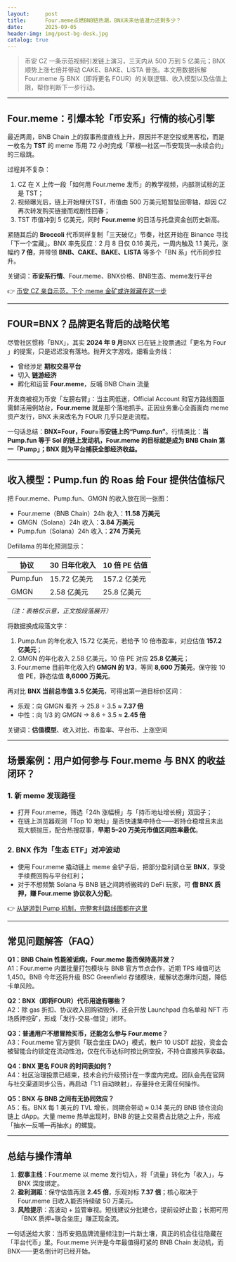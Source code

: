 ```yaml
---
layout:     post
title:      Four.meme点燃BNB链热潮，BNX未来估值潜力还剩多少？
date:       2025-09-05
header-img: img/post-bg-desk.jpg
catalog: true
---
```


> 币安 CZ 一条示范视频引发链上演习，三天内从 500 万到 5 亿美元；BNX 顺势上涨七倍并带动 CAKE、BAKE、LISTA 普涨。本文用数据拆解 Four.meme 与 BNX（即将更名 FOUR）的关联逻辑、收入模型以及估值上限，帮你判断下一步行动。

---

## Four.meme：引爆本轮「币安系」行情的核心引擎

最近两周，BNB Chain 上的叙事热度直线上升，原因并不是空投或黑客松，而是一枚名为 **TST** 的 meme 币用 72 小时完成「草根—社区—币安现货—永续合约」的三级跳。

过程并不复杂：

1. CZ 在 X 上传一段「如何用 Four.meme 发币」的教学视频，内部测试标的正是 TST；
2. 视频曝光后，链上开始埋伏TST，市值由 500 万美元短暂坠回零轴，却因 CZ 再次转发购买链接而戏剧性回春；
3. TST 市值冲到 5 亿美元，同时 **Four.meme** 的日活与托盘资金创历史新高。

紧随其后的 **Broccoli** 代币同样复制「三天破亿」节奏，社区开始在 Binance 寻找「下一个宝藏」。BNX 率先反应：2 月 8 日仅 0.16 美元，一周内触及 1.1 美元，涨幅约 **7 倍**，并带领 **BNB、CAKE、BAKE、LISTA** 等多个「BN 系」代币同步拉升。

关键词：**币安系行情**、Four.meme、BNX价格、BNB生态、meme发行平台

👉 [币安 CZ 亲自示范，下个 meme 金矿或许就藏在这一步](https://okxdog.com/)

---

## FOUR=BNX？品牌更名背后的战略伏笔

尽管社区惯称「BNX」，其实 **2024 年 9 月**BNX 已在链上投票通过「更名为 Four 」的提案，只是迟迟没有落地。抛开文字游戏，细看业务线：

- 曾经涉足 **期权交易平台**  
- 切入 **链游经济**  
- 孵化和运营 **Four.meme**，反哺 BNB Chain 流量

开发商被视为币安「左膀右臂」：当主网低迷，Official Account 和官方路线图亟需鲜活用例站台，**Four.meme** 就是那个落地抓手。正因业务重心全面面向 meme 资产发行，BNX 未来改名为 FOUR 几乎只是走流程。

一句话总结：**BNX=Four，Four=币安链上的“Pump.fun”**。行情类比：**当 Pump.fun 等于 Sol 的链上发动机，Four.meme 的目标就是成为 BNB Chain 第一「Pump」；BNX 则为平台捕获全部经济收益。**

---

## 收入模型：Pump.fun 的 Roas 给 Four 提供估值标尺

把 Four.meme、Pump.fun、GMGN 的收入放在同一张图：

- Four.meme（BNB Chain）24h 收入：**11.58 万美元**  
- GMGN（Solana）24h 收入：**3.84 万美元**  
- Pump.fun（Solana）24h 收入：**274 万美元**

Defillama 的年化预测显示：

| 协议     | 30 日年化收入 | 10 倍 PE 估值 |
|----------|---------------|---------------|
| Pump.fun | 15.72 亿美元  | 157.2 亿美元 |
| GMGN     | 2.58 亿美元   | 25.8 亿美元  |

*（注：表格仅示意，正文按段落展开）*

将数据换成段落文字：

1. Pump.fun 的年化收入 15.72 亿美元，若给予 10 倍市盈率，对应估值 **157.2 亿美元**；  
2. GMGN 的年化收入 2.58 亿美元，10 倍 PE 对应 **25.8 亿美元**；  
3. Four.meme 目前年化收入约 **GMGN 的 1/3**，等同 **8,600 万美元**，保守按 10 倍 PE，静态估值 **8,6000 万美元**。

再对比 **BNX 当前总市值 3.5 亿美元**，可得出第一道目标价区间：

- 乐观：向 GMGN 看齐 → 25.8 ÷ 3.5 ≈ **7.37 倍**  
- 中性：向 1/3 的 GMGN → 8.6 ÷ 3.5 ≈ **2.45 倍**

关键词：**估值模型**、收入对比、市盈率、平台币、上涨空间

---

## 场景案例：用户如何参与 Four.meme 与 BNX 的收益闭环？

### 1. 新 meme 发现路径

- 打开 Four.meme，筛选「24h 涨幅榜」与「持币地址增长榜」双因子；  
- 在链上浏览器观测「Top 10 地址」是否快速集中持仓——若持仓稳增且未出现大额抛压，配合热搜叙事，**早期 5–20 万美元市值区间胜率最优**。

### 2. BNX 作为「生态 ETF」对冲波动

- 使用 Four.meme 撬动链上 meme 金铲子后，把部分盈利调仓至 **BNX**，享受手续费回购与平台红利；  
- 对于不想频繁 Solana 与 BNB 链之间跨桥搬砖的 DeFi 玩家，可 **借 BNX 质押，赚 Four.meme 协议收入分配**。

👉 [从链游到 Pump 机制，完整套利路线图都在这里](https://okxdog.com/)

---

## 常见问题解答（FAQ）

**Q1：BNB Chain 性能被诟病，Four.meme 能否保持高并发？**  
A1：Four.meme 内置批量打包模块与 BNB 官方节点合作，近期 TPS 峰值可达 1,450。BNB 今年还将升级 BSC Greenfield 存储模块，缓解状态爆炸问题，降低卡单风险。

**Q2：BNX（即将FOUR）代币用途有哪些？**  
A2：除 gas 折扣、协议收入回购销毁外，还会开放 Launchpad 白名单和 NFT 市场质押挖矿，形成「发行-交易-借贷」闭环。

**Q3：普通用户不想冒险买币，还能怎么参与 Four.meme？**  
A3：Four.meme 官方提供「联合坐庄 DAO」模式，散户 10 USDT 起投，资金会被智能合约锁定在流动性池，仅在代币达标时按比例空投，不持仓直接共享收益。

**Q4：BNX 更名 FOUR 的时间表如何？**  
A4：社区治理投票已结束，技术合约升级预计在一季度内完成。团队会先在官网与社交渠道同步公告，再启动「1:1 自动映射」，存量持仓无需任何操作。

**Q5：BNX 与 BNB 之间有无协同效应？**  
A5：有。BNX 每 1 美元的 TVL 增长，同期会带动 ≈ 0.14 美元的 BNB 锁仓流向链上 dApp。大量 meme 热单出现时，BNB 的链上交易费占比随之上升，形成「抽水—反哺—再抽水」的螺旋。

---

## 总结与操作清单

1. **叙事主线**：Four.meme 以 meme 发行切入，将「流量」转化为「收入」，与 BNX 深度绑定。  
2. **盈利测距**：保守估值再涨 **2.45 倍**，乐观对标 **7.37 倍**；核心取决于 Four.meme 日收入能否持续破 50 万美元。  
3. **风险提示**：高波动 + 监管审视。短线建议分批建仓，提前设好止盈；长期可用「BNX 质押+联合坐庄」赚正现金流。

一句话送给大家：当币安把品牌流量倾注到一片新土壤，真正的机会往往隐藏在「平台代币」里。Four.meme 兴许是今年最值得盯紧的 BNB Chain 发动机，而 BNX——更名倒计时已经开始。